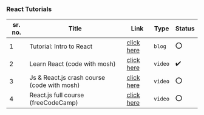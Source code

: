 ### React Tutorials

sr. no. | Title | Link | Type | Status
------- | ----- | ---- | ---- | ------
1 | Tutorial: Intro to React | [click here](https://reactjs.org/tutorial/tutorial.html) | `blog` | :o:
2 | Learn React (code with mosh) | [click here](https://www.youtube.com/watch?v=Ke90Tje7VS0&t=2571s) | `video` | :heavy_check_mark:
3 | Js & React.js crash course (code with mosh) | [click here](https://www.youtube.com/watch?v=Ke90Tje7VS0&list=PLYtZZ-GGdKwcWKyQVkGtpCmDTGn4pqG2N) | `video` | :o:
4 | React.js full course (freeCodeCamp) | [click here](https://www.youtube.com/watch?v=DLX62G4lc44&t=1s) | `video` | :o:

